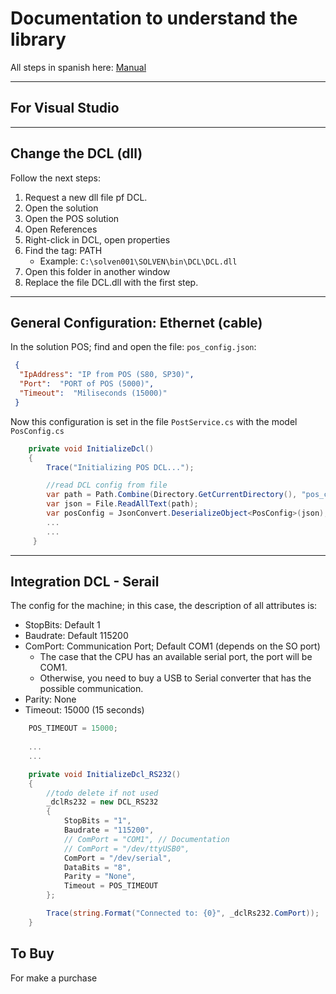 ﻿# Documentation to understand the library

All steps in spanish here: [Manual](https://drive.google.com/file/d/1J_nEs3kbI740e2Okgl7xL--NJgC6FD8W/view?usp=sharing)

---

## For Visual Studio

---

## Change the DCL (dll)

Follow the next steps:

1. Request a new dll file pf DCL.
2. Open the solution
3. Open the POS solution
4. Open References
5. Right-click in DCL, open properties
6. Find the tag: PATH
    - Example: `C:\solven001\SOLVEN\bin\DCL\DCL.dll`
7. Open this folder in another window
8. Replace the file DCL.dll with the first step.

---

## General Configuration: Ethernet (cable)

In the solution POS; find and open the file: `pos_config.json`:

```JSON
 {
  "IpAddress": "IP from POS (S80, SP30)",
  "Port":  "PORT of POS (5000)",
  "Timeout":  "Miliseconds (15000)"
 }
```

Now this configuration is set in the file `PostService.cs` with the model `PosConfig.cs`

```cs
    private void InitializeDcl()
    {
        Trace("Initializing POS DCL...");

        //read DCL config from file
        var path = Path.Combine(Directory.GetCurrentDirectory(), "pos_config.json");
        var json = File.ReadAllText(path);
        var posConfig = JsonConvert.DeserializeObject<PosConfig>(json);
        ...
        ...
     }
```

---

## Integration DCL - Serail

The config for the machine; in this case, the description of all attributes is:

- StopBits: Default 1
- Baudrate: Default 115200
- ComPort: Communication Port; Default COM1 (depends on the SO port)
  - The case that the CPU has an available serial port, the port will be COM1.
  - Otherwise, you need to buy a USB to Serial converter that has the possible communication.
- Parity: None
- Timeout: 15000 (15 seconds)

```cs
    POS_TIMEOUT = 15000;
    
    ...
    ...

    private void InitializeDcl_RS232()
    {
        //todo delete if not used
        _dclRs232 = new DCL_RS232
        {
            StopBits = "1",
            Baudrate = "115200",
            // ComPort = "COM1", // Documentation
            // ComPort = "/dev/ttyUSB0",
            ComPort = "/dev/serial",
            DataBits = "8",
            Parity = "None",
            Timeout = POS_TIMEOUT
        };

        Trace(string.Format("Connected to: {0}", _dclRs232.ComPort));
    }
```

## To Buy

For make a purchase